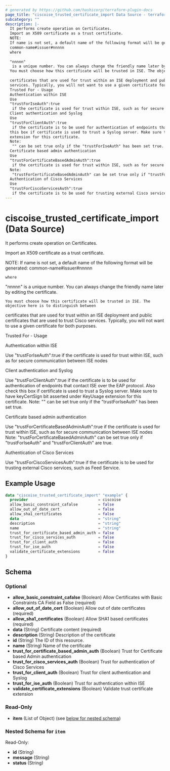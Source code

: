 ```yaml
---
# generated by https://github.com/hashicorp/terraform-plugin-docs
page_title: "ciscoise_trusted_certificate_import Data Source - terraform-provider-ciscoise"
subcategory: ""
description: |-
  It performs create operation on Certificates.
  Import an X509 certificate as a trust certificate.
  NOTE:
  If name is not set, a default name of the following format will be generated:
  common-name#issuer#nnnnn
  where
  
  "nnnnn"
   is a unique number. You can always change the friendly name later by editing the certificate.
  You must choose how this certificate will be trusted in ISE. The objective here is to distinguish between
  
  certificates that are used for trust within an ISE deployment and public certificates that are used to trust Cisco
  services. Typically, you will not want to use a given certificate for both purposes.
  Trusted For - Usage
  Authentication within ISE
  Use
  "trustForIseAuth":true
   if the certificate is used for trust within ISE, such as for secure communication between ISE nodes
  Client authentication and Syslog
  Use
  "trustForClientAuth":true
   if the certificate is to be used for authentication of endpoints that contact ISE over the EAP protocol. Also check
  this box if certificate is used to trust a Syslog server. Make sure to have keyCertSign bit asserted under KeyUsage
  extension for this certificate.
  Note:
   "" can be set true only if the "trustForIseAuth" has been set true.
  Certificate based admin authentication
  Use
  "trustForCertificateBasedAdminAuth":true
   if the certificate is used for trust within ISE, such as for secure communication between ISE nodes
  Note:
   "trustForCertificateBasedAdminAuth" can be set true only if "trustForIseAuth" and "trustForClientAuth" are true.
  Authentication of Cisco Services
  Use
  "trustForCiscoServicesAuth":true
   if the certificate is to be used for trusting external Cisco services, such as Feed Service.
---
```


# ciscoise_trusted_certificate_import (Data Source)

It performs create operation on Certificates.



Import an X509 certificate as a trust certificate.

NOTE:
If name is not set, a default name of the following format will be generated:
common-name#issuer#nnnnn

    where
"nnnnn"
 is a unique number. You can always change the friendly name later by editing the certificate.


    You must choose how this certificate will be trusted in ISE. The objective here is to distinguish between
certificates that are used for trust within an ISE deployment and public certificates that are used to trust Cisco
services. Typically, you will not want to use a given certificate for both purposes.


Trusted For - Usage


Authentication within ISE

Use
"trustForIseAuth":true
 if the certificate is used for trust within ISE, such as for secure communication between ISE nodes



Client authentication and Syslog

Use
"trustForClientAuth":true
 if the certificate is to be used for authentication of endpoints that contact ISE over the EAP protocol. Also check
this box if certificate is used to trust a Syslog server. Make sure to have keyCertSign bit asserted under KeyUsage
extension for this certificate.
Note:
 "" can be set true only if the "trustForIseAuth" has been set true.



Certificate based admin authentication

Use
"trustForCertificateBasedAdminAuth":true
 if the certificate is used for trust within ISE, such as for secure communication between ISE nodes
Note:
 "trustForCertificateBasedAdminAuth" can be set true only if "trustForIseAuth" and "trustForClientAuth" are true.



Authentication of Cisco Services

 Use
"trustForCiscoServicesAuth":true
 if the certificate is to be used for trusting external Cisco services, such as Feed Service.

## Example Usage

```terraform
data "ciscoise_trusted_certificate_import" "example" {
  provider                               = ciscoise
  allow_basic_constraint_cafalse         = false
  allow_out_of_date_cert                 = false
  allow_sha1_certificates                = false
  data                                   = "string"
  description                            = "string"
  name                                   = "string"
  trust_for_certificate_based_admin_auth = false
  trust_for_cisco_services_auth          = false
  trust_for_client_auth                  = false
  trust_for_ise_auth                     = false
  validate_certificate_extensions        = false
}
```

<!-- schema generated by tfplugindocs -->
## Schema

### Optional

- **allow_basic_constraint_cafalse** (Boolean) Allow Certificates with Basic Constraints CA Field as False (required)
- **allow_out_of_date_cert** (Boolean) Allow out of date certificates (required)
- **allow_sha1_certificates** (Boolean) Allow SHA1 based certificates (required)
- **data** (String) Certificate content (required)
- **description** (String) Description of the certificate
- **id** (String) The ID of this resource.
- **name** (String) Name of the certificate
- **trust_for_certificate_based_admin_auth** (Boolean) Trust for Certificate based Admin authentication
- **trust_for_cisco_services_auth** (Boolean) Trust for authentication of Cisco Services
- **trust_for_client_auth** (Boolean) Trust for client authentication and Syslog
- **trust_for_ise_auth** (Boolean) Trust for authentication within ISE
- **validate_certificate_extensions** (Boolean) Validate trust certificate extension

### Read-Only

- **item** (List of Object) (see [below for nested schema](#nestedatt--item))

<a id="nestedatt--item"></a>
### Nested Schema for `item`

Read-Only:

- **id** (String)
- **message** (String)
- **status** (String)


